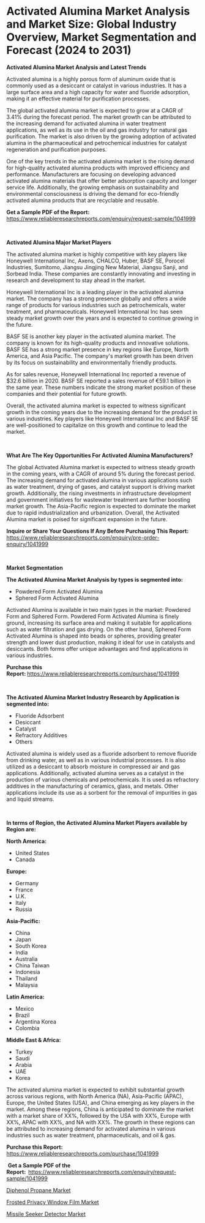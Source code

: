 <p><h1>Activated Alumina Market Analysis and Market Size: Global Industry Overview, Market Segmentation and Forecast (2024 to 2031)</h1></p><p><strong>Activated Alumina Market Analysis and Latest Trends</strong></p>
<p><p>Activated alumina is a highly porous form of aluminum oxide that is commonly used as a desiccant or catalyst in various industries. It has a large surface area and a high capacity for water and fluoride adsorption, making it an effective material for purification processes.</p><p>The global activated alumina market is expected to grow at a CAGR of 3.41% during the forecast period. The market growth can be attributed to the increasing demand for activated alumina in water treatment applications, as well as its use in the oil and gas industry for natural gas purification. The market is also driven by the growing adoption of activated alumina in the pharmaceutical and petrochemical industries for catalyst regeneration and purification purposes.</p><p>One of the key trends in the activated alumina market is the rising demand for high-quality activated alumina products with improved efficiency and performance. Manufacturers are focusing on developing advanced activated alumina materials that offer better adsorption capacity and longer service life. Additionally, the growing emphasis on sustainability and environmental consciousness is driving the demand for eco-friendly activated alumina products that are recyclable and reusable.</p></p>
<p><strong>Get a Sample PDF of the Report:&nbsp;</strong> <a href="https://www.reliableresearchreports.com/enquiry/request-sample/1041999">https://www.reliableresearchreports.com/enquiry/request-sample/1041999</a></p>
<p>&nbsp;</p>
<p><strong>Activated Alumina Major Market Players</strong></p>
<p><p>The activated alumina market is highly competitive with key players like Honeywell International Inc, Axens, CHALCO, Huber, BASF SE, Porocel Industries, Sumitomo, Jiangsu Jingjing New Material, Jiangsu Sanji, and Sorbead India. These companies are constantly innovating and investing in research and development to stay ahead in the market.</p><p>Honeywell International Inc is a leading player in the activated alumina market. The company has a strong presence globally and offers a wide range of products for various industries such as petrochemicals, water treatment, and pharmaceuticals. Honeywell International Inc has seen steady market growth over the years and is expected to continue growing in the future.</p><p>BASF SE is another key player in the activated alumina market. The company is known for its high-quality products and innovative solutions. BASF SE has a strong market presence in key regions like Europe, North America, and Asia Pacific. The company's market growth has been driven by its focus on sustainability and environmentally friendly products.</p><p>As for sales revenue, Honeywell International Inc reported a revenue of $32.6 billion in 2020. BASF SE reported a sales revenue of €59.1 billion in the same year. These numbers indicate the strong market position of these companies and their potential for future growth.</p><p>Overall, the activated alumina market is expected to witness significant growth in the coming years due to the increasing demand for the product in various industries. Key players like Honeywell International Inc and BASF SE are well-positioned to capitalize on this growth and continue to lead the market.</p></p>
<p>&nbsp;</p>
<p><strong>What Are The Key Opportunities For Activated Alumina Manufacturers?</strong></p>
<p><p>The global Activated Alumina market is expected to witness steady growth in the coming years, with a CAGR of around 5% during the forecast period. The increasing demand for activated alumina in various applications such as water treatment, drying of gases, and catalyst support is driving market growth. Additionally, the rising investments in infrastructure development and government initiatives for wastewater treatment are further boosting market growth. The Asia-Pacific region is expected to dominate the market due to rapid industrialization and urbanization. Overall, the Activated Alumina market is poised for significant expansion in the future.</p></p>
<p><strong>Inquire or Share Your Questions If Any Before Purchasing This Report:</strong> <a href="https://www.reliableresearchreports.com/enquiry/pre-order-enquiry/1041999">https://www.reliableresearchreports.com/enquiry/pre-order-enquiry/1041999</a></p>
<p>&nbsp;</p>
<p><strong>Market Segmentation</strong></p>
<p><strong>The Activated Alumina Market Analysis by types is segmented into:</strong></p>
<p><ul><li>Powdered Form Activated Alumina</li><li>Sphered Form Activated Alumina</li></ul></p>
<p><p>Activated Alumina is available in two main types in the market: Powdered Form and Sphered Form. Powdered Form Activated Alumina is finely ground, increasing its surface area and making it suitable for applications such as water filtration and gas drying. On the other hand, Sphered Form Activated Alumina is shaped into beads or spheres, providing greater strength and lower dust production, making it ideal for use in catalysts and desiccants. Both forms offer unique advantages and find applications in various industries.</p></p>
<p><strong>Purchase this Report:&nbsp;</strong><a href="https://www.reliableresearchreports.com/purchase/1041999">https://www.reliableresearchreports.com/purchase/1041999</a></p>
<p>&nbsp;</p>
<p><strong>The Activated Alumina Market Industry Research by Application is segmented into:</strong></p>
<p><ul><li>Fluoride Adsorbent</li><li>Desiccant</li><li>Catalyst</li><li>Refractory Additives</li><li>Others</li></ul></p>
<p><p>Activated alumina is widely used as a fluoride adsorbent to remove fluoride from drinking water, as well as in various industrial processes. It is also utilized as a desiccant to absorb moisture in compressed air and gas applications. Additionally, activated alumina serves as a catalyst in the production of various chemicals and petrochemicals. It is used as refractory additives in the manufacturing of ceramics, glass, and metals. Other applications include its use as a sorbent for the removal of impurities in gas and liquid streams.</p></p>
<p>&nbsp;</p>
<p><strong>In terms of Region, the Activated Alumina Market Players available by Region are:</strong></p>
<p>
    <p> <strong> North America: </strong>
        <ul>
            <li>United States</li>
            <li>Canada</li>
        </ul>
        </p> 
    <p> <strong> Europe: </strong>
        <ul>
            <li>Germany</li>
            <li>France</li>
            <li>U.K.</li>
            <li>Italy</li>
            <li>Russia</li>
        </ul>
        </p> 
    <p> <strong> Asia-Pacific: </strong>
        <ul>
            <li>China</li>
            <li>Japan</li>
            <li>South Korea</li>
            <li>India</li>
            <li>Australia</li>
            <li>China Taiwan</li>
            <li>Indonesia</li>
            <li>Thailand</li>
            <li>Malaysia</li>
        </ul>
        </p> 
    <p> <strong> Latin America: </strong>
        <ul>
            <li>Mexico</li>
            <li>Brazil</li>
            <li>Argentina Korea</li>
            <li>Colombia</li>
        </ul>
        </p> 
    <p> <strong> Middle East & Africa: </strong>
        <ul>
            <li>Turkey</li>
            <li>Saudi</li>
            <li>Arabia</li>
            <li>UAE</li>
            <li>Korea</li>
        </ul>
    </p>
    </p>
<p><p>The activated alumina market is expected to exhibit substantial growth across various regions, with North America (NA), Asia-Pacific (APAC), Europe, the United States (USA), and China emerging as key players in the market. Among these regions, China is anticipated to dominate the market with a market share of XX%, followed by the USA with XX%, Europe with XX%, APAC with XX%, and NA with XX%. The growth in these regions can be attributed to increasing demand for activated alumina in various industries such as water treatment, pharmaceuticals, and oil & gas.</p></p>
<p><strong>Purchase this Report: </strong><a href="https://www.reliableresearchreports.com/purchase/1041999">https://www.reliableresearchreports.com/purchase/1041999</a></p>
<p>&nbsp;<strong>Get a Sample PDF of the Report:&nbsp;&nbsp;</strong><a href="https://www.reliableresearchreports.com/enquiry/request-sample/1041999">https://www.reliableresearchreports.com/enquiry/request-sample/1041999</a></p>
<p><strong></strong></p>
<p><p><a href="https://view.publitas.com/reportprime-1/diphenol-propane-market-size-global-industry-overview-market-segmentation-and-forecast-2023-to-2030/">Diphenol Propane Market</a></p><p><a href="https://view.publitas.com/reportprime-1/global-frosted-privacy-window-film-market-by-types-applications-and-major-players-with-regional-growth-rate-analysis-and-development-situation-from-2023-to-2030/">Frosted Privacy Window Film Market</a></p><p><a href="https://view.publitas.com/reportprime-1/missile-seeker-detector-market-research-report-reveals-the-latest-trends-and-opportunities-of-this-market-for-period-from-2023-2030/">Missile Seeker Detector Market</a></p></p>
